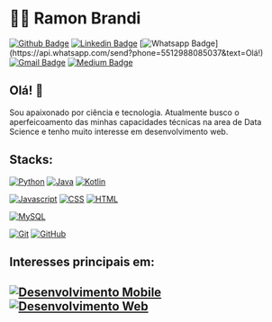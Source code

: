 
# :man_technologist: Ramon Brandi

[![Github Badge](https://img.shields.io/badge/-Github-000?style=flat-square&logo=Github&logoColor=white&link=https://github.com/RamonBrandi)](https://github.com/RamonBrandi)
[![Linkedin Badge](https://img.shields.io/badge/-LinkedIn-blue?style=flat-square&logo=Linkedin&logoColor=white&link=https://www.linkedin.com/in/ramonbrandi/)](https://www.linkedin.com/in/ramonbrandi/)
[![Whatsapp Badge](https://img.shields.io/badge/-Whatsapp-4CA143?style=flat-square&labelColor=4CA143&logo=whatsapp&logoColor=white&link=https://api.whatsapp.com/send?phone=5512988085037&text=Olá!)](https://api.whatsapp.com/send?phone=5512988085037&text=Olá!)
[![Gmail Badge](https://img.shields.io/badge/-Gmail-c14438?style=flat-square&logo=Gmail&logoColor=white&link=mailto:ramonbrand@gmail.com)](mailto:ramonbrand@gmail.com)
[![Medium Badge](https://img.shields.io/badge/-Medium-Black?style=flat-square&logo=Medium&logoColor=white&link=https://medium.com/ramones-py)](https://medium.com/ramones-py)

## Olá! 👋

Sou apaixonado por ciência e tecnologia. Atualmente busco o aperfeicoamento das minhas capacidades técnicas na area de Data Science e tenho muito interesse em desenvolvimento web.

## Stacks:


[![Python](https://img.shields.io/badge/-Python-Yellow?style=flat-square&logo=Python&logoColor=White&link=https://github.com/RamonBrandi/)](https://github.com/RamonBrandi/)
[![Java](https://img.shields.io/badge/-Java-Red?style=flat-square&logo=Java&logoColor=White&link=https://github.com/RamonBrandi/)](https://github.com/RamonBrandi/)
[![Kotlin](https://img.shields.io/badge/-Kotlin-Green?style=flat-square&logo=Kotlin&logoColor=White&link=https://github.com/RamonBrandi/)](https://github.com/RamonBrandi/)

[![Javascript](http://img.shields.io/badge/-Javascript-Black?style=flat-square&logo=Javascript&logoColor=Yellow&link=https://github.com/RamonBrandi/)](https://github.com/RamonBrandi/)
[![CSS](http://img.shields.io/badge/-CSS-Blue?style=flat-square&logo=CSS3&logoColor=White&link=https://github.com/RamonBrandi/)](https://github.com/RamonBrandi/)
[![HTML](http://img.shields.io/badge/-HTML-Orange?style=flat-square&logo=HTML5&logoColor=White&link=https://github.com/RamonBrandi/)](https://github.com/RamonBrandi/)

[![MySQL](https://img.shields.io/badge/-MySQL-4479A1?style=flat-square&logo=MySQL&logoColor=White&link=https://github.com/RamonBrandi/)](https://github.com/RamonBrandi/)

[![Git](https://img.shields.io/badge/-Git-black?style=flat-square&logo=git&link=https://github.com/RamonBrandi/)](https://github.com/RamonBrandi/)
[![GitHub](https://img.shields.io/badge/-GitHub-181717?style=flat-square&logo=github&link=https://github.com/RamonBrandi/)](https://github.com/RamonBrandi/)

## Interesses principais em:

[![Desenvolvimento Mobile](https://img.shields.io/badge/Desenvolvimento%20Mobile-Green?style=flat-square&logo=Android&logoColor=White&link=https://github.com/RamonBrandi/)](https://github.com/RamonBrandi/)
[![Desenvolvimento Web](http://img.shields.io/badge/-Desenvolvimento%20Web-Purple?style=flat-square&logo=Internet-explorer&logoColor=White&link=https://github.com/RamonBrandi/)](https://github.com/RamonBrandi/)
---
